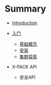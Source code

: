 # Summary

* [Introduction](README.md)

* [入门](ru-men.md)
  * [基础概念](getting-started/basic-concept.md)
  * [安装](getting-started/installation.md)
  * [集群探索](getting-started/exploring-your-cluster/exploring-your-cluster.md)

* X-PACK API
  * 安全API

          







